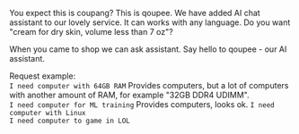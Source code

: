 You expect this is coupang? This is qoupee. We have added AI chat assistant to our lovely service. It can works with any language. Do you want "cream for dry skin, volume less than 7 oz"?

When you came to shop we can ask assistant. Say hello to qoupee - our AI assistant.

Request example:  
`I need computer with 64GB RAM` Provides computers, but a lot of computers with another amount of RAM, for example "32GB DDR4 UDIMM".  
`I need computer for ML training` Provides computers, looks ok.
`I need computer with Linux`  
`I need computer to game in LOL`  
